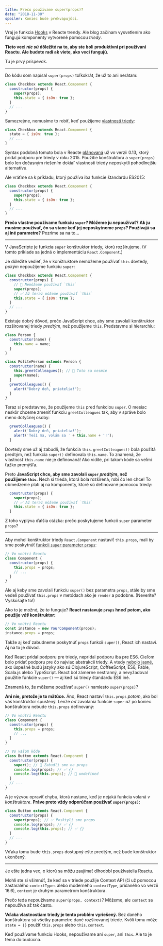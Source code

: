 ```yaml
---
title: Prečo používame super(props)?
date: "2018-11-30"
spoiler: Koniec bude prekvapujúci.
---
```


Vraj je funkcia [Hooks](https://reactjs.org/docs/hooks-intro.html) v Reacte trendy. Ale blog začínam vysvetlením ako fungujú komponenty vytvorené pomocou _triedy_.

**Tieto veci _nie sú_ dôležité na to, aby ste boli produktívni pri používaní Reactu. Ale budete radi ak viete, ako veci fungujú.**

Tu je prvý príspevok.

---

Do kódu som napísal `super(props)` toľkokrát, že už to ani nerátam:

```jsx {3}
class Checkbox extends React.Component {
  constructor(props) {
    super(props);
    this.state = { isOn: true };
  }
  // ...
}
```

Samozrejme, nemusíme to robiť, keď použijeme [vlastnosti triedy](https://github.com/tc39/proposal-class-fields):

```jsx
class Checkbox extends React.Component {
  state = { isOn: true };
  // ...
}
```

Syntax podobná tomuto bola v Reacte [plánovaná](https://reactjs.org/blog/2015/01/27/react-v0.13.0-beta-1.html#es7-property-initializers) už vo verzii 0.13, ktorý pridal podporu pre triedy v roku 2015. Použitie konštruktora a `super(props)` bolo len dočasným riešením dokiaľ vlastnosti triedy neposkytli pohodlnejšiu alternatívu.

Ale vráťme sa k príkladu, ktorý používa iba funkcie štandardu ES2015:

```jsx {3}
class Checkbox extends React.Component {
  constructor(props) {
    super(props);
    this.state = { isOn: true };
  }
  // ...
}
```

**Prečo vlastne používame funkciu `super`? Môžeme ju *ne*používať? Ak ju musíme používať, čo sa stane keď jej neposkytneme `props`? Používajú sa aj iné parametre?** Pozrime sa na to…

---

V JavaScripte je funkcia `super` konštruktor triedy, ktorú rozširujeme. (V tomto príklade sa jedná o implementáciu `React.Component`.)

Je dôležité vedieť, že v konštruktore nemôžeme používať `this` dovtedy, _pokým_ nepoužijeme funkciu `super`:

```jsx
class Checkbox extends React.Component {
  constructor(props) {
    // 🔴 Nemôžeme používať `this`
    super(props);
    // ✅ Až teraz môžeme používať `this`
    this.state = { isOn: true };
  }
  // ...
}
```

Existuje dobrý dôvod, prečo JavaScript chce, aby sme zavolali konštruktor rozširovanej triedy _predtým_, než použijeme `this`. Predstavme si hierarchiu:

```jsx
class Person {
  constructor(name) {
    this.name = name;
  }
}

class PolitePerson extends Person {
  constructor(name) {
    this.greetColleagues(); // 🔴 Toto sa nesmie
    super(name);
  }
  greetColleagues() {
    alert("Dobrý deň, priatelia!");
  }
}
```

Teraz si predstavme, že použijeme `this` pred funkciou `super`. O mesiac neskôr chceme zmeniť funkciu `greetColleagues` tak, aby v správe bolo meno dotyčnej osoby:

```jsx
  greetColleagues() {
    alert('Dobrý deň, priatelia!');
    alert('Teší ma, volám sa ' + this.name + '!');
  }
```

Dovtedy sme už aj zabudli, že funkcia `this.greetColleagues()` bola použitá predtým, než funkcia `super()` definovala `this.name`. To znamená, že vlastnosť `this.name` nie je definovaná! Ako vidíte, pri takom kóde sa veľmi ťažko premýšľa.

Preto **JavaScript chce, aby sme zavolali `super` _predtým_, než použijeme `this`.** Nech si trieda, ktorá bola rozšírená, robí čo len chce! To obmedzenie platí aj na komponenty, ktoré sú definované pomocou triedy:

```jsx
  constructor(props) {
    super(props);
    // ✅ Až teraz môžeme používať `this`
    this.state = { isOn: true };
  }
```

Z toho vyplýva ďalšia otázka: prečo poskytujeme funkcii `super` parameter `props`?

---

Aby mohol konštruktor triedy `React.Component` nastaviť `this.props`, mali by sme poskytnúť [funkcii `super` parameter `props`](https://github.com/facebook/react/blob/1d25aa5787d4e19704c049c3cfa985d3b5190e0d/packages/react/src/ReactBaseClasses.js#L22):

```jsx
// Vo vnútri Reactu
class Component {
  constructor(props) {
    this.props = props;
    // ...
  }
}
```

Ale aj keby sme zavolali funkciu `super()` bez parametra `props`, stále by sme vedeli používať `this.props` v metódach ako je `render` a podobne. (Neveríte? Vyskúšajte to!)

Ako to je možné, že _to_ funguje? **React nastavuje `props` hneď potom, ako použije _váš_ konštruktor:**

```jsx
// Vo vnútri Reactu
const instance = new YourComponent(props);
instance.props = props;
```

Takže aj keď zabudneme poskytnúť `props` funkcii `super()`, React ich nastaví. Aj na to je dôvod.

Keď React pridal podporu pre triedy, nepridal podporu iba pre ES6. Cieľom bolo pridať podporu pre čo najviac abstrakcii triedy. A vtedy [nebolo jasné](https://reactjs.org/blog/2015/01/27/react-v0.13.0-beta-1.html#other-languages), ako úspešné budú jazyky ako sú ClojureScript, CoffeeScript, ES6, Fable, Scala.js alebo TypeScript. React bol zámerne nestranný, a nevyžadoval použitie funkcie `super()` — aj keď sú triedy štandardu ES6 iné.

Znamená to, že môžeme používať `super()` namiesto `super(props)`?

**Ani nie, pretože je to mätúce.** Áno, React nastaví `this.props` _potom_, ako bol váš konštruktor spustený. Lenže _od_ zavolania funkcie `super` _až_ po koniec konštruktora nebude `this.props` definovaný:

```jsx {14}
// Vo vnútri Reactu
class Component {
  constructor(props) {
    this.props = props;
    // ...
  }
}

// Vo vašom kóde
class Button extends React.Component {
  constructor(props) {
    super(); // 😬 Zabudli sme na props
    console.log(props); // ✅ {}
    console.log(this.props); // 😬 undefined
  }
  // ...
}
```

A je výzvou opraviť chybu, ktorá nastane, keď je nejaká funkcia volaná _v konštruktore_. **Práve preto vždy odporúčam používať `super(props)`:**

```jsx
class Button extends React.Component {
  constructor(props) {
    super(props); // ✅ Posktyli sme props
    console.log(props); // ✅ {}
    console.log(this.props); // ✅ {}
  }
  // ...
}
```

Vďaka tomu bude `this.props` dostupný ešte predtým, než bude konštruktor ukončený.

---

Je ešte jedna vec, o ktorú sa môžu zaujímať dlhodobí používatelia Reactu.

Mohli ste si všimnúť, že keď sa v triede použije Context API (či už pomocou zastaralého `contextTypes` alebo moderného `contextType`, pridaného vo verzii 16.6), `context` je druhým parametrom konštruktora.

Prečo teda nepoužívame `super(props, context)`? Môžeme, ale `context` sa nepoužíva až tak často.

**Vďaka vlastnostiam triedy je tento problém vyriešený.** Bez daného konštruktora sú všetky parametre dané rozširovanej triede. Kvôli tomu môže `state = {}` použiť `this.props` alebo `this.context`.

Keď používame funkciu Hooks, nepoužívame ani `super`, ani `this`. Ale to je téma do budúcna.
